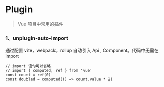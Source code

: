 # Plugin

> Vue 项目中常用的插件

### 1、unplugin-auto-import

通过配置 vite，webpack，rollup 自动引入 Api , Component。代码中无需在 import

```
// import 语句可以省略
// import { computed, ref } from 'vue'
const count = ref(0)
const doubled = computed(() => count.value * 2)
```

